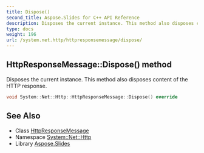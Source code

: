 ```yaml
---
title: Dispose()
second_title: Aspose.Slides for C++ API Reference
description: Disposes the current instance. This method also disposes content of the HTTP response.
type: docs
weight: 196
url: /system.net.http/httpresponsemessage/dispose/
---
```

## HttpResponseMessage::Dispose() method


Disposes the current instance. This method also disposes content of the HTTP response.

```cpp
void System::Net::Http::HttpResponseMessage::Dispose() override
```

## See Also

* Class [HttpResponseMessage](../)
* Namespace [System::Net::Http](../../)
* Library [Aspose.Slides](../../../)